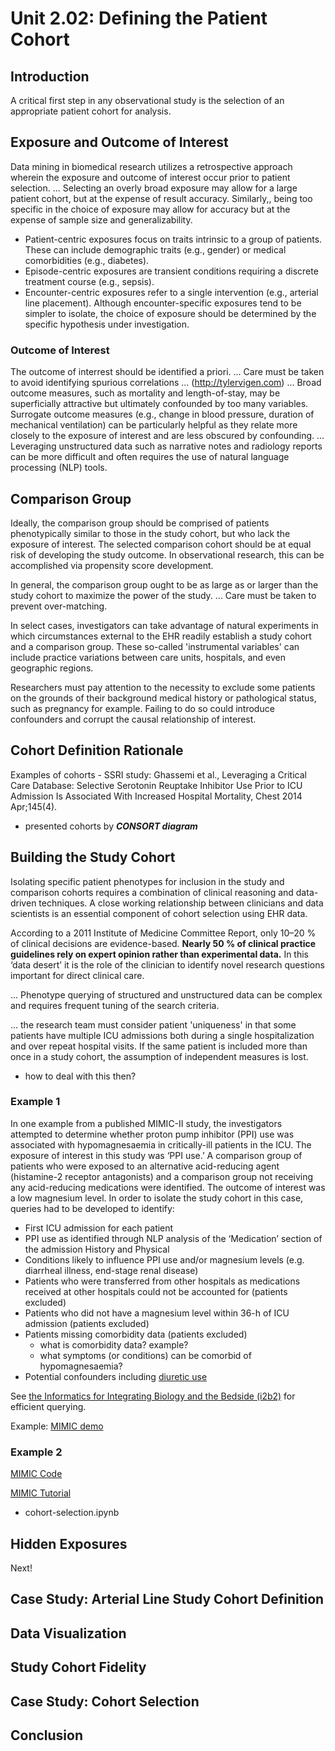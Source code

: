 # Unit 2.02: Defining the Patient Cohort

## Introduction

A critical first step in any observational study is the selection of an appropriate patient cohort for analysis.

## Exposure and Outcome of Interest

Data mining in biomedical research utilizes a retrospective approach wherein the exposure and outcome of interest occur prior to patient selection.
... Selecting an overly broad exposure may allow for a large patient cohort, but at the expense of result accuracy. Similarly,, being too specific in the choice of exposure may allow for accuracy but at the expense of sample size and generalizability.

  * Patient-centric exposures focus on traits intrinsic to a group of patients. These can include demographic traits (e.g., gender) or medical comorbidities (e.g., diabetes).
  * Episode-centric exposures are transient conditions requiring a discrete treatment course (e.g., sepsis).
  * Encounter-centric exposures refer to a single intervention (e.g., arterial line placement). Although encounter-specific exposures tend to be simpler to isolate, the choice of exposure should be determined by the specific hypothesis under investigation.
  
### Outcome of Interest  

The outcome of interrest should be identified a priori.
... Care must be taken to avoid identifying spurious correlations ... (http://tylervigen.com)
... Broad outcome measures, such as mortality and length-of-stay, may be superficially attractive but ultimately confounded by too many variables. Surrogate outcome measures (e.g., change in blood pressure, duration of mechanical ventilation) can be particularly helpful as they relate more closely to the exposure of interest and are less obscured by confounding.
... Leveraging unstructured data such as narrative notes and radiology reports can be more difficult and often requires the use of natural language processing (NLP) tools.

## Comparison Group

Ideally, the comparison group should be comprised of patients phenotypically similar to those in the study cohort, but who lack the exposure of interest.
The selected comparison cohort should be at equal risk of developing the study outcome. In observational research, this can be accomplished via propensity score development.

In general, the comparison group ought to be as large as or larger than the study cohort to maximize the power of the study. ... Care must be taken to prevent over-matching.

In select cases, investigators can take advantage of natural experiments in which circumstances external to the EHR readily establish a study cohort and a comparison group.
These so-called 'instrumental variables' can include practice variations between care units, hospitals, and even geographic regions.

Researchers must pay attention to the necessity to exclude some patients on the grounds of their background medical history or pathological status, such as pregnancy for example. Failing to do so could introduce confounders and corrupt the causal relationship of interest.


## Cohort Definition Rationale

Examples of cohorts - SSRI study: Ghassemi et al., Leveraging a Critical Care Database: Selective Serotonin Reuptake Inhibitor Use Prior to ICU Admission Is Associated With Increased Hospital Mortality, Chest 2014 Apr;145(4).
  * presented cohorts by ***CONSORT diagram*** 

## Building the Study Cohort

Isolating specific patient phenotypes for inclusion in the study and comparison cohorts requires a combination of clinical reasoning and data-driven techniques. A close working relationship between clinicians and data scientists is an essential component of cohort selection using EHR data.

According to a 2011 Institute of Medicine Committee Report, only 10–20 % of clinical decisions are evidence-based. **Nearly 50 % of clinical practice guidelines rely on expert opinion rather than experimental data.** In this ‘data desert’ it is the role of the clinician to identify novel research questions important for direct clinical care.

... Phenotype querying of structured and unstructured data can be complex and requires frequent tuning of the search criteria.

... the research team must consider patient 'uniqueness' in that some patients have multiple ICU admissions both during a single hospitalization and over repeat hospital visits. If the same patient is included more than once in a study cohort, the assumption of independent measures is lost.
  * how to deal with this then?

### Example 1

In one example from a published MIMIC-II study, the investigators attempted to determine whether proton pump inhibitor (PPI) use was associated with hypomagnesaemia in critically-ill patients in the ICU. The exposure of interest in this study was ‘PPI use.’ A comparison group of patients who were exposed to an alternative acid-reducing agent (histamine-2 receptor antagonists) and a comparison group not receiving any acid-reducing medications were identified. The outcome of interest was a low magnesium level. In order to isolate the study cohort in this case, queries had to be developed to identify:

  * First ICU admission for each patient
  * PPI use as identified through NLP analysis of the ‘Medication’ section of the admission History and Physical
  * Conditions likely to influence PPI use and/or magnesium levels (e.g. diarrheal illness, end-stage renal disease)
  * Patients who were transferred from other hospitals as medications received at other hospitals could not be accounted for (patients excluded)
  * Patients who did not have a magnesium level within 36-h of ICU admission (patients excluded)
  * Patients missing comorbidity data (patients excluded)
    * what is comorbidity data? example?
    * what symptoms (or conditions) can be comorbid of hypomagnesaemia?
  * Potential confounders including [diuretic use](https://en.wikipedia.org/wiki/Diuretic)

See [the Informatics for Integrating Biology and the Bedside (i2b2)](https://www.i2b2.org) for efficient querying.

Example: [MIMIC demo](https://physionet.org/content/mimiciii-demo/1.4/)

### Example 2

[MIMIC Code](https://github.com/MIT-LCP/mimic-code)

[MIMIC Tutorial](https://github.com/MIT-LCP/mimic-code/tree/master/tutorials)
  * cohort-selection.ipynb

## Hidden Exposures

Next!





## Case Study: Arterial Line Study Cohort Definition

## Data Visualization

## Study Cohort Fidelity

## Case Study: Cohort Selection

## Conclusion
